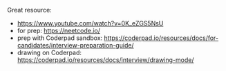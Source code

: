

 




Great resource: 
- https://www.youtube.com/watch?v=0K_eZGS5NsU
- for prep: https://neetcode.io/
- prep with Coderpad sandbox: https://coderpad.io/resources/docs/for-candidates/interview-preparation-guide/
- drawing on Coderpad: https://coderpad.io/resources/docs/interview/drawing-mode/
